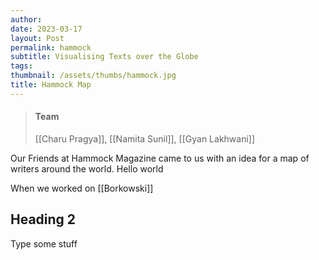 ```yaml
---
author: 
date: 2023-03-17
layout: Post
permalink: hammock
subtitle: Visualising Texts over the Globe
tags: 
thumbnail: /assets/thumbs/hammock.jpg
title: Hammock Map
---
```


> #### Team
> [[Charu Pragya]], [[Namita Sunil]], [[Gyan Lakhwani]]

Our Friends at Hammock Magazine came to us with an idea for a map of writers around the world. Hello world

When we worked on [[Borkowski]]

## Heading 2
Type some stuff

